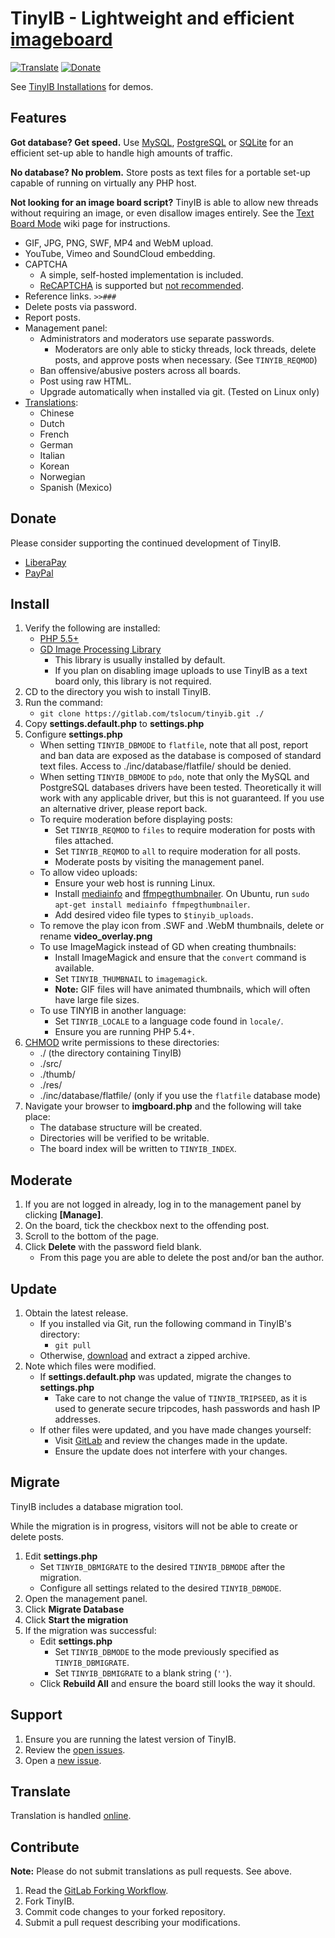 # TinyIB - Lightweight and efficient [imageboard](https://en.wikipedia.org/wiki/Imageboard)
[![Translate](https://hosted.weblate.org/widgets/tinyib/-/tinyib/svg-badge.svg)](https://hosted.weblate.org/projects/tinyib/tinyib/)
[![Donate](https://img.shields.io/liberapay/receives/rocketnine.space.svg?logo=liberapay)](https://liberapay.com/rocketnine.space)

See [TinyIB Installations](https://gitlab.com/tslocum/tinyib/wikis/Home) for demos.

## Features

**Got database? Get speed.**  Use [MySQL](https://mysql.com), [PostgreSQL](https://www.postgresql.org) or [SQLite](https://sqlite.org) for an efficient set-up able to handle high amounts of traffic.

**No database?  No problem.**  Store posts as text files for a portable set-up capable of running on virtually any PHP host.

**Not looking for an image board script?**  TinyIB is able to allow new threads without requiring an image, or even disallow images entirely.  See the [Text Board Mode](https://gitlab.com/tslocum/tinyib/wikis/Text-Board-Mode) wiki page for instructions.

 - GIF, JPG, PNG, SWF, MP4 and WebM upload.
 - YouTube, Vimeo and SoundCloud embedding.
 - CAPTCHA
   - A simple, self-hosted implementation is included.
   - [ReCAPTCHA](https://www.google.com/recaptcha/about/) is supported but [not recommended](https://nearcyan.com/you-probably-dont-need-recaptcha/).
 - Reference links. `>>###`
 - Delete posts via password.
 - Report posts.
 - Management panel:
   - Administrators and moderators use separate passwords.
     - Moderators are only able to sticky threads, lock threads, delete posts, and approve posts when necessary.  (See ``TINYIB_REQMOD``)
   - Ban offensive/abusive posters across all boards.
   - Post using raw HTML.
   - Upgrade automatically when installed via git.  (Tested on Linux only)
 - [Translations](https://hosted.weblate.org/projects/tinyib/tinyib/):
   - Chinese
   - Dutch
   - French
   - German
   - Italian
   - Korean
   - Norwegian
   - Spanish (Mexico)

## Donate

Please consider supporting the continued development of TinyIB.

- [LiberaPay](https://liberapay.com/rocketnine.space)
- [PayPal](https://www.paypal.com/cgi-bin/webscr?cmd=_s-xclick&hosted_button_id=TEP9HT98XK7QA)

## Install

 1. Verify the following are installed:
    - [PHP 5.5+](https://php.net)
    - [GD Image Processing Library](https://php.net/gd)
      - This library is usually installed by default.
      - If you plan on disabling image uploads to use TinyIB as a text board only, this library is not required.
 2. CD to the directory you wish to install TinyIB.
 3. Run the command:
    - `git clone https://gitlab.com/tslocum/tinyib.git ./`
 4. Copy **settings.default.php** to **settings.php**
 5. Configure **settings.php**
    - When setting ``TINYIB_DBMODE`` to ``flatfile``, note that all post, report and ban data are exposed as the database is composed of standard text files.  Access to ./inc/database/flatfile/ should be denied.
    - When setting ``TINYIB_DBMODE`` to ``pdo``, note that only the MySQL and PostgreSQL databases drivers have been tested. Theoretically it will work with any applicable driver, but this is not guaranteed.  If you use an alternative driver, please report back.
    - To require moderation before displaying posts:
      - Set ``TINYIB_REQMOD`` to ``files`` to require moderation for posts with files attached.
      - Set ``TINYIB_REQMOD`` to ``all`` to require moderation for all posts.
      - Moderate posts by visiting the management panel.
    - To allow video uploads:
      - Ensure your web host is running Linux.
      - Install [mediainfo](https://mediaarea.net/en/MediaInfo) and [ffmpegthumbnailer](https://code.google.com/p/ffmpegthumbnailer/).  On Ubuntu, run ``sudo apt-get install mediainfo ffmpegthumbnailer``.
      - Add desired video file types to ``$tinyib_uploads``.
    - To remove the play icon from .SWF and .WebM thumbnails, delete or rename **video_overlay.png**
    - To use ImageMagick instead of GD when creating thumbnails:
      - Install ImageMagick and ensure that the ``convert`` command is available.
      - Set ``TINYIB_THUMBNAIL`` to ``imagemagick``.
      - **Note:** GIF files will have animated thumbnails, which will often have large file sizes.
    - To use TINYIB in another language:
      - Set ``TINYIB_LOCALE`` to a language code found in `locale/`.
      - Ensure you are running PHP 5.4+.
 6. [CHMOD](https://en.wikipedia.org/wiki/Chmod) write permissions to these directories:
    - ./ (the directory containing TinyIB)
    - ./src/
    - ./thumb/
    - ./res/
    - ./inc/database/flatfile/ (only if you use the ``flatfile`` database mode)
 7. Navigate your browser to **imgboard.php** and the following will take place:
    - The database structure will be created.
    - Directories will be verified to be writable.
    - The board index will be written to ``TINYIB_INDEX``.

## Moderate

 1. If you are not logged in already, log in to the management panel by clicking **[Manage]**.
 2. On the board, tick the checkbox next to the offending post.
 3. Scroll to the bottom of the page.
 4. Click **Delete** with the password field blank.
    - From this page you are able to delete the post and/or ban the author.

## Update

 1. Obtain the latest release.
    - If you installed via Git, run the following command in TinyIB's directory:
      - `git pull`
    - Otherwise, [download](https://gitlab.com/tslocum/tinyib/-/archive/master/tinyib-master.zip) and extract a zipped archive.
 2. Note which files were modified.
    - If **settings.default.php** was updated, migrate the changes to **settings.php**
      - Take care to not change the value of `TINYIB_TRIPSEED`, as it is used to generate secure tripcodes, hash passwords and hash IP addresses.
    - If other files were updated, and you have made changes yourself:
      - Visit [GitLab](https://gitlab.com/tslocum/tinyib) and review the changes made in the update.
      - Ensure the update does not interfere with your changes.

## Migrate

TinyIB includes a database migration tool.

While the migration is in progress, visitors will not be able to create or delete posts.

 1. Edit **settings.php**
    - Set ``TINYIB_DBMIGRATE`` to the desired ``TINYIB_DBMODE`` after the migration.
    - Configure all settings related to the desired ``TINYIB_DBMODE``.
 2. Open the management panel.
 3. Click **Migrate Database**
 4. Click **Start the migration**
 5. If the migration was successful:
    - Edit **settings.php**
      - Set ``TINYIB_DBMODE`` to the mode previously specified as ``TINYIB_DBMIGRATE``.
      - Set ``TINYIB_DBMIGRATE`` to a blank string (``''``).
    - Click **Rebuild All** and ensure the board still looks the way it should.

## Support

 1. Ensure you are running the latest version of TinyIB.
 2. Review the [open issues](https://gitlab.com/tslocum/tinyib/issues).
 3. Open a [new issue](https://gitlab.com/tslocum/tinyib/issues/new).

## Translate

Translation is handled [online](https://hosted.weblate.org/projects/tinyib/tinyib/).

## Contribute

**Note:** Please do not submit translations as pull requests.  See above.

 1. Read the [GitLab Forking Workflow](https://docs.gitlab.com/ce/workflow/forking_workflow.html).
 2. Fork TinyIB.
 3. Commit code changes to your forked repository.
 4. Submit a pull request describing your modifications.
